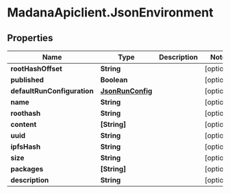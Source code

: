 # MadanaApiclient.JsonEnvironment

## Properties

Name | Type | Description | Notes
------------ | ------------- | ------------- | -------------
**rootHashOffset** | **String** |  | [optional] 
**published** | **Boolean** |  | [optional] 
**defaultRunConfiguration** | [**JsonRunConfig**](JsonRunConfig.md) |  | [optional] 
**name** | **String** |  | [optional] 
**roothash** | **String** |  | [optional] 
**content** | **[String]** |  | [optional] 
**uuid** | **String** |  | [optional] 
**ipfsHash** | **String** |  | [optional] 
**size** | **String** |  | [optional] 
**packages** | **[String]** |  | [optional] 
**description** | **String** |  | [optional] 


